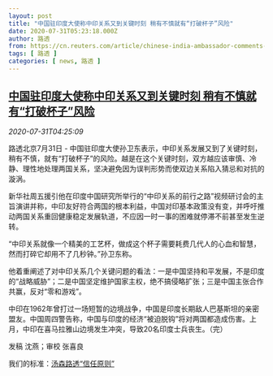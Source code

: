 ```yaml
---
layout: post
title: "中国驻印度大使称中印关系又到关键时刻 稍有不慎就有“打破杯子”风险"
date: 2020-07-31T05:23:18.000Z
author: 路透
from: https://cn.reuters.com/article/chinese-india-ambassador-comments-0731-f-idCNKCS24W0G7
tags: [ 路透 ]
categories: [ news, 路透 ]
---
```

<!--1596172998000-->
[中国驻印度大使称中印关系又到关键时刻 稍有不慎就有“打破杯子”风险](https://cn.reuters.com/article/chinese-india-ambassador-comments-0731-f-idCNKCS24W0G7)
------

<div>
<div><i>2020-07-31T04:25:09</i></div><div class="StandardArticleBody_body"><p>路透北京7月31日 - 中国驻印度大使孙卫东表示，中印关系发展又到了关键时刻，稍有不慎，就有“打破杯子”的风险。越是在这个关键时刻，双方越应该审慎、冷静、理性地处理两国关系，坚决避免因为误判形势而使双边关系陷入猜忌和对抗的漩涡。 </p><p>新华社周五援引他在印度中国研究所举行的“中印关系的前行之路”视频研讨会的主旨演讲并称，中印友好符合两国的根本利益，中国对印基本政策没有变，并呼吁推动两国关系重回健康稳定发展轨道，不应因一时一事的困难就停滞不前甚至发生逆转。 </p><p>“中印关系就像一个精美的工艺杯，做成这个杯子需要耗费几代人的心血和智慧，然而打碎它却用不了几秒钟。”孙卫东称。 </p><p>他着重阐述了对中印关系几个关键问题的看法：一是中国坚持和平发展，不是印度的“战略威胁”；二是中国坚定维护国家主权，绝不搞侵略扩张；三是中国主张合作共赢，反对“零和游戏”。 </p><p>中印在1962年曾打过一场短暂的边境战争，中国是印度长期敌人巴基斯坦的亲密盟友。中国周四警告称，中国与印度的经济“被迫脱钩”将对两国都造成伤害。上月，中印在喜马拉雅山边境发生冲突，导致20名印度士兵丧生。（完）  </p><div class="Attribution_container"><div class="Attribution_attribution"><p class="Attribution_content">发稿 沈燕；审校 张喜良 </p></div></div><div class="StandardArticleBody_trustBadgeContainer"><span class="StandardArticleBody_trustBadgeTitle">我们的标准：</span><span class="trustBadgeUrl"><a href="https://www.thomsonreuters.cn/content/dam/openweb/documents/pdf/china/brochures/about-us-1.pdf">汤森路透“信任原则”</a></span></div></div>
</div>
